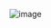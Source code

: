 ![image](https://github.com/JulioChura/pweb2-sqlite/assets/139524958/4117c927-161a-4dd9-b56e-c994ab8707b8)
